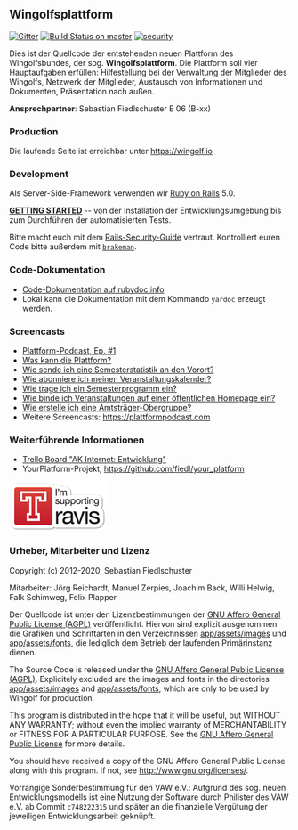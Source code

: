 ## Wingolfsplattform

[![Gitter](https://badges.gitter.im/Join_Chat.svg)](https://gitter.im/fiedl/wingolfsplattform?utm_source=badge&utm_medium=badge&utm_campaign=pr-badge)
[![Build Status on master](https://travis-ci.org/fiedl/wingolfsplattform.png?branch=master "master")](https://travis-ci.org/fiedl/wingolfsplattform)
[![security](https://hakiri.io/github/fiedl/wingolfsplattform/master.svg)](https://hakiri.io/github/fiedl/wingolfsplattform/master)

Dies ist der Quellcode der entstehenden neuen Plattform des Wingolfsbundes, der sog. **Wingolfsplattform**. Die Plattform soll vier Hauptaufgaben erfüllen: Hilfestellung bei der Verwaltung der Mitglieder des Wingolfs, Netzwerk der Mitglieder, Austausch von Informationen und Dokumenten, Präsentation nach außen.

**Ansprechpartner**:
Sebastian Fiedlschuster  E 06  (B-xx)


### Production

Die laufende Seite ist erreichbar unter https://wingolf.io

### Development

Als Server-Side-Framework verwenden wir [Ruby on Rails](http://rubyonrails.org/) 5.0.

**[GETTING STARTED](https://github.com/fiedl/wingolfsplattform/wiki/Getting-Started)** -- von der Installation der Entwicklungsumgebung bis zum Durchführen der automatisierten Tests.

Bitte macht euch mit dem [Rails-Security-Guide](http://guides.rubyonrails.org/security.html) vertraut. Kontrolliert euren Code bitte außerdem mit [`brakeman`](https://github.com/presidentbeef/brakeman).

### Code-Dokumentation

* [Code-Dokumentation auf rubydoc.info](http://rubydoc.info/github/fiedl/wingolfsplattform/master/frames)
* Lokal kann die Dokumentation mit dem Kommando `yardoc` erzeugt werden.

### Screencasts

* [Plattform-Podcast, Ep. #1](https://plattformpodcast.com/1)
* [Was kann die Plattform?](https://youtu.be/xAiQo1wOq5Y)
* [Wie sende ich eine Semesterstatistik an den Vorort?](https://youtu.be/BeqTjedVP8Y)
* [Wie abonniere ich meinen Veranstaltungskalender?](https://youtu.be/ryHnG9fsglg)
* [Wie trage ich ein Semesterprogramm ein?](https://youtu.be/wmP_4n0SGpM)
* [Wie binde ich Veranstaltungen auf einer öffentlichen Homepage ein?](https://youtu.be/4wAdcpLiAfE)
* [Wie erstelle ich eine Amtsträger-Obergruppe?](https://youtu.be/AjROKOdXA8M)
* Weitere Screencasts: https://plattformpodcast.com

### Weiterführende Informationen

* [Trello Board "AK Internet: Entwicklung"](https://trello.com/board/ak-internet-entwicklung/50006d110ad48e941e8496d2)
* YourPlatform-Projekt, https://github.com/fiedl/your_platform


[![Travis-CI-Server](https://raw.githubusercontent.com/fiedl/wingolfsplattform/master/public/images/supporttravis.png)](http://travis-ci.org)


### Urheber, Mitarbeiter und Lizenz

Copyright (c) 2012-2020, Sebastian Fiedlschuster

Mitarbeiter: Jörg Reichardt, Manuel Zerpies, Joachim Back, Willi Helwig, Falk Schimweg, Felix Plapper

Der Quellcode ist unter den Lizenzbestimmungen der [GNU Affero General Public License (AGPL)](AGPL.txt) veröffentlicht. Hiervon sind explizit ausgenommen die Grafiken und Schriftarten in den Verzeichnissen [app/assets/images](app/assets/images) und [app/assets/fonts](app/assets/fonts), die lediglich dem Betrieb der laufenden Primärinstanz dienen.

The Source Code is released under the [GNU Affero General Public License (AGPL)](AGPL.txt). Explicitely excluded are the images and fonts in the directories [app/assets/images](app/assets/images) and [app/assets/fonts](app/assets/fonts), which are only to be used by Wingolf for production.

This program is distributed in the hope that it will be useful,
but WITHOUT ANY WARRANTY; without even the implied warranty of
MERCHANTABILITY or FITNESS FOR A PARTICULAR PURPOSE.  See the
[GNU Affero General Public License](AGPL.txt) for more details.

You should have received a copy of the GNU Affero General Public License
along with this program.  If not, see <http://www.gnu.org/licenses/>.

Vorrangige Sonderbestimmung für den VAW e.V.: Aufgrund des sog. neuen Entwicklungsmodells ist eine Nutzung der Software durch Philister des VAW e.V. ab Commit `c748222315` und später an die finanzielle Vergütung der jeweiligen Entwicklungsarbeit geknüpft.
